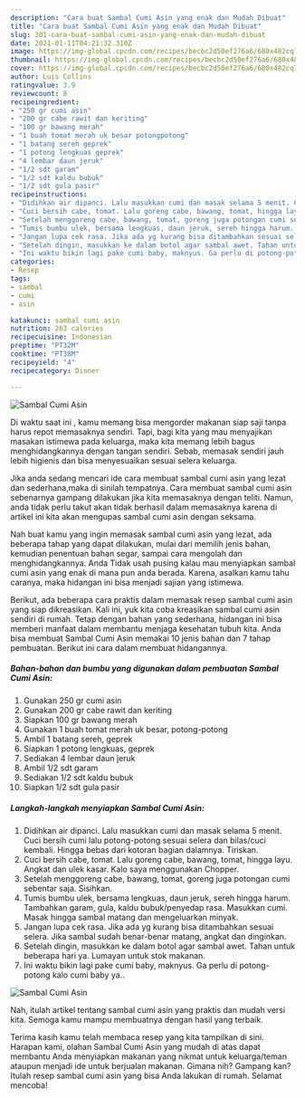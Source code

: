 ```yaml
---
description: "Cara buat Sambal Cumi Asin yang enak dan Mudah Dibuat"
title: "Cara buat Sambal Cumi Asin yang enak dan Mudah Dibuat"
slug: 301-cara-buat-sambal-cumi-asin-yang-enak-dan-mudah-dibuat
date: 2021-01-11T04:21:32.310Z
image: https://img-global.cpcdn.com/recipes/becbc2d50ef276a6/680x482cq70/sambal-cumi-asin-foto-resep-utama.jpg
thumbnail: https://img-global.cpcdn.com/recipes/becbc2d50ef276a6/680x482cq70/sambal-cumi-asin-foto-resep-utama.jpg
cover: https://img-global.cpcdn.com/recipes/becbc2d50ef276a6/680x482cq70/sambal-cumi-asin-foto-resep-utama.jpg
author: Luis Collins
ratingvalue: 3.9
reviewcount: 8
recipeingredient:
- "250 gr cumi asin"
- "200 gr cabe rawit dan keriting"
- "100 gr bawang merah"
- "1 buah tomat merah uk besar potongpotong"
- "1 batang sereh geprek"
- "1 potong lengkuas geprek"
- "4 lembar daun jeruk"
- "1/2 sdt garam"
- "1/2 sdt kaldu bubuk"
- "1/2 sdt gula pasir"
recipeinstructions:
- "Didihkan air dipanci. Lalu masukkan cumi dan masak selama 5 menit. Cuci bersih cumi lalu potong-potong sesuai selera dan bilas/cuci kembali. Hingga bebas dari kotoran bagian dalamnya. Tiriskan."
- "Cuci bersih cabe, tomat. Lalu goreng cabe, bawang, tomat, hingga layu. Angkat dan ulek kasar. Kalo saya menggunakan Chopper."
- "Setelah menggoreng cabe, bawang, tomat, goreng juga potongan cumi sebentar saja. Sisihkan."
- "Tumis bumbu ulek, bersama lengkuas, daun jeruk, sereh hingga harum. Tambahkan garam, gula, kaldu bubuk/penyedap rasa. Masukkan cumi. Masak hingga sambal matang dan mengeluarkan minyak."
- "Jangan lupa cek rasa. Jika ada yg kurang bisa ditambahkan sesuai selera. Jika sambal sudah benar-benar matang, angkat dan dinginkan."
- "Setelah dingin, masukkan ke dalam botol agar sambal awet. Tahan untuk beberapa hari ya. Lumayan untuk stok makanan."
- "Ini waktu bikin lagi pake cumi baby, maknyus. Ga perlu di potong-potong kalo cumi baby ya.."
categories:
- Resep
tags:
- sambal
- cumi
- asin

katakunci: sambal cumi asin 
nutrition: 263 calories
recipecuisine: Indonesian
preptime: "PT32M"
cooktime: "PT38M"
recipeyield: "4"
recipecategory: Dinner

---
```



![Sambal Cumi Asin](https://img-global.cpcdn.com/recipes/becbc2d50ef276a6/680x482cq70/sambal-cumi-asin-foto-resep-utama.jpg)

Di waktu  saat ini , kamu memang bisa mengorder makanan siap saji tanpa harus repot memasaknya sendiri. Tapi, bagi kita yang mau menyajikan masakan istimewa pada keluarga, maka kita memang lebih bagus menghidangkannya dengan tangan sendiri. Sebab, memasak sendiri jauh lebih higienis dan bisa menyesuaikan sesuai selera keluarga.

Jika anda sedang mencari ide cara membuat sambal cumi asin yang lezat dan sederhana,maka di sinilah tempatnya. Cara membuat sambal cumi asin  sebenarnya gampang dilakukan jika kita memasaknya dengan teliti. Namun, anda tidak perlu takut akan tidak berhasil dalam memasaknya 
karena di artikel ini kita akan mengupas sambal cumi asin dengan seksama.  



Nah buat kamu yang ingin memasak sambal cumi asin yang lezat, ada beberapa tahap yang dapat dilakukan, mulai dari memilih jenis bahan, kemudian penentuan bahan segar, sampai cara mengolah dan menghidangkannya. Anda Tidak usah pusing kalau mau menyiapkan sambal cumi asin yang enak di mana pun anda berada. Karena, asalkan kamu  tahu caranya, maka hidangan ini bisa menjadi sajian yang istimewa.

Berikut, ada beberapa cara praktis  dalam memasak resep sambal cumi asin yang siap dikreasikan. Kali ini, yuk kita coba kreasikan sambal cumi asin sendiri di rumah. Tetap dengan bahan yang sederhana, hidangan ini bisa memberi manfaat dalam membantu menjaga kesehatan tubuh kita. Anda bisa membuat Sambal Cumi Asin memakai 10 jenis bahan dan 7 tahap pembuatan. Berikut ini cara dalam membuat hidangannya.

<!--inarticleads1-->

##### Bahan-bahan dan bumbu yang digunakan dalam pembuatan Sambal Cumi Asin:

1. Gunakan 250 gr cumi asin
1. Gunakan 200 gr cabe rawit dan keriting
1. Siapkan 100 gr bawang merah
1. Gunakan 1 buah tomat merah uk besar, potong-potong
1. Ambil 1 batang sereh, geprek
1. Siapkan 1 potong lengkuas, geprek
1. Sediakan 4 lembar daun jeruk
1. Ambil 1/2 sdt garam
1. Sediakan 1/2 sdt kaldu bubuk
1. Siapkan 1/2 sdt gula pasir




<!--inarticleads2-->

##### Langkah-langkah menyiapkan Sambal Cumi Asin:

1. Didihkan air dipanci. Lalu masukkan cumi dan masak selama 5 menit. Cuci bersih cumi lalu potong-potong sesuai selera dan bilas/cuci kembali. Hingga bebas dari kotoran bagian dalamnya. Tiriskan.
1. Cuci bersih cabe, tomat. Lalu goreng cabe, bawang, tomat, hingga layu. Angkat dan ulek kasar. Kalo saya menggunakan Chopper.
1. Setelah menggoreng cabe, bawang, tomat, goreng juga potongan cumi sebentar saja. Sisihkan.
1. Tumis bumbu ulek, bersama lengkuas, daun jeruk, sereh hingga harum. Tambahkan garam, gula, kaldu bubuk/penyedap rasa. Masukkan cumi. Masak hingga sambal matang dan mengeluarkan minyak.
1. Jangan lupa cek rasa. Jika ada yg kurang bisa ditambahkan sesuai selera. Jika sambal sudah benar-benar matang, angkat dan dinginkan.
1. Setelah dingin, masukkan ke dalam botol agar sambal awet. Tahan untuk beberapa hari ya. Lumayan untuk stok makanan.
1. Ini waktu bikin lagi pake cumi baby, maknyus. Ga perlu di potong-potong kalo cumi baby ya..
<img src="//assets-global.cpcdn.com/assets/icons/button_play-2c75c40dde080a61004c1f40b05d8f140eaff45d7e9e6481dc71c63d2e7c4909.png" alt="Sambal Cumi Asin">



Nah, itulah artikel tentang  sambal cumi asin  yang praktis dan mudah versi kita. Semoga kamu mampu membuatnya dengan hasil yang terbaik. 

Terima kasih kamu telah membaca resep yang kita tampilkan di sini. Harapan kami, olahan  Sambal Cumi Asin yang mudah di atas dapat membantu Anda menyiapkan makanan yang nikmat untuk keluarga/teman ataupun menjadi ide untuk berjualan makanan. Gimana nih? Gampang kan? Itulah resep sambal cumi asin yang bisa Anda lakukan di rumah. Selamat mencoba!

